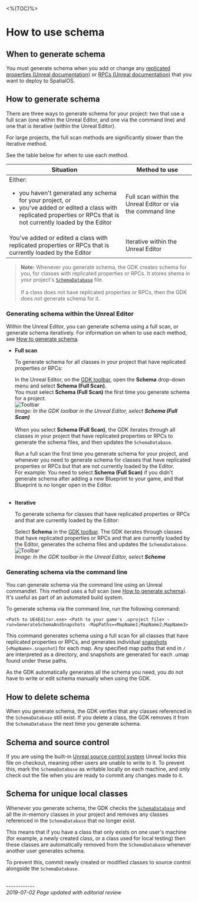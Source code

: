 <%(TOC)%>

# How to use schema

## When to generate schema

You must generate schema when you add or change any [replicated properties (Unreal documentation)](https://docs.unrealengine.com/en-US/Gameplay/Networking/Actors/Properties) or [RPCs (Unreal documentation)](https://docs.unrealengine.com/en-us/Gameplay/Networking/Actors/RPCs) that you want to deploy to SpatialOS.

## How to generate schema

There are three ways to generate schema for your project: two that use a full scan (one within the Unreal Editor, and one via the command line) and one that is iterative (within the Unreal Editor).

For large projects, the full scan methods are significantly slower than the iterative method.

See the table below for when to use each method.

| Situation | Method to use |
|---|---|
| Either: <ul><li>you haven't generated any schema for your project, or</li><li>you've added or edited a class with replicated properties or RPCs that is not currently loaded by the Editor</li></ul> | Full scan within the Unreal Editor or via the command line |
| You've added or edited a class with replicated properties or RPCs that is currently loaded by the Editor | Iterative within the Unreal Editor |

> **Note:** Whenever you generate schema, the GDK creates schema for you, for classes with replicated properties or RPCs. It stores shema in your project's [`SchemaDatabase`]({{urlRoot}}/content/glossary#schemadatabase) file. 
> <br><br>
> If a class does not have replicated properties or RPCs, then the GDK does not generate schema for it.

### Generating schema within the Unreal Editor
Within the Unreal Editor, you can generate schema using a full scan, or generate schema iteratively. For information on when to use each method, see [How to generate schema](#how-to-generate-schema).

* **Full scan** 

    To generate schema for all classes in your project that have replicated properties or RPCs:<br/>

    In the Unreal Editor, on the [GDK toolbar]({{urlRoot}}/content/unreal-editor-interface/toolbars#buttons), open the **Schema** drop-down menu and select **Schema (Full Scan)**.<br/> You must select **Schema (Full Scan)** the first time you generate schema for a project. 
    <br/> ![Toolbar]({{assetRoot}}assets/screen-grabs/toolbar/schema-button-full-scan.png)<br/>
    _Image: In the GDK toolbar in the Unreal Editor, select **Schema (Full Scan)**_<br/>
    <br/>When you select **Schema (Full Scan)**, the GDK iterates through all classes in your project that have replicated properties or RPCs to generate the schema files, and then updates the `SchemaDatabase`. <br/>

    Run a full scan the first time you generate schema for your project, and whenever you need to generate schema for classes that have replicated properties or RPCs but that are not currently loaded by the Editor.<br/>For example: You need to select **Schema (Full Scan)** if you didn't generate schema after adding a new Blueprint to your game, and that Blueprint is no longer open in the Editor.<br/><br/>

* **Iterative**

    To generate schema for classes that have replicated properties or RPCs and that are currently loaded by the Editor: <br/>

    Select **Schema** in the [GDK toolbar]({{urlRoot}}/content/unreal-editor-interface/toolbars#buttons). The GDK iterates through classes that have replicated properties or RPCs and that are currently loaded by the Editor, generates the schema files and updates the `SchemaDatabase`.<br/>
    ![Toolbar]({{assetRoot}}assets/screen-grabs/toolbar/schema-button.png)<br/>
    _Image: In the GDK toolbar in the Unreal Editor, select **Schema**_<br/>

### Generating schema via the command line
You can generate schema via the command line using an Unreal commandlet. This method uses a full scan (see [How to generate schema](#how-to-generate-schema)). It's useful as part of an automated build system.

To generate schema via the command line, run the following command:

```
<Path to UE4Editor.exe> <Path to your game's .uproject file> -run=GenerateSchemaAndSnapshots -MapPaths=<MapName1;MapName2;MapName3>
```

This command generates schema using a full scan for all classes that have replicated properties or RPCs, and generates individual [snapshots]({{urlRoot}}/content/glossary#snapshot) (`<MapName>.snapshot`) for each map. Any specified map paths that end in `/` are interpreted as a directory, and snapshots are generated for each .umap found under these paths.

As the GDK automatically generates all the schema you need, you do not have to write or edit schema manually when using the GDK.

## How to delete schema

When you generate schema, the GDK verifies that any classes referenced in the `SchemaDatabase` still exist. If you delete a class, the GDK removes it from the `SchemaDatabase` the next time you generate schema.

## Schema and source control

If you are using the built-in [Unreal source control system](https://docs.unrealengine.com/en-US/Engine/UI/SourceControl) Unreal locks this file on checkout, meaning other users are unable to write to it. To prevent this, mark the `SchemaDatabase` as writable locally on each machine, and only check out the file when you are ready to commit any changes made to it.

## Schema for unique local classes

Whenever you generate schema, the GDK checks the [`SchemaDatabase`]({{urlRoot}}/content/glossary#schemadatabase) and all the in-memory classes in your project and removes any classes referenced in the `SchemaDatabase` that no longer exist.

This means that if you have a class that only exists on one user's machine (for example, a newly created class, or a class used for local testing) then these classes are automatically removed from the `SchemaDatabase` whenever another user generates schema.

To prevent this, commit newly created or modified classes to source control alongside the `SchemaDatabase`.

<br/>------------<br/>
_2019-07-02 Page updated with editorial review_